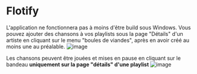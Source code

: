 # Flotify

L'application ne fonctionnera pas à moins d'être build sous Windows. Vous pouvez ajouter des chansons à vos playlists sous la page "Détails" d'un artiste en cliquant sur le menu "boules de viandes", après en avoir créé au moins une au préalable.
![image](https://github.com/Picoche/Flotify/assets/98920168/6962db09-05e5-40ac-9303-020cae13bb09)

Les chansons peuvent être jouées et mises en pause en cliquant sur le bandeau **uniquement sur la page "détails" d'une playlist**
![image](https://github.com/Picoche/Flotify/assets/98920168/002b4cec-53c9-440a-9d77-d811c00f7ef1)
